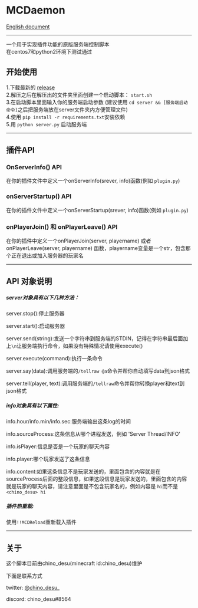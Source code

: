 # MCDaemon

[English document](https://github.com/kafuuchino-desu/MCDaemon/blob/master/README.md)

------

一个用于实现插件功能的原版服务端控制脚本  
在centos7和python2环境下测试通过

## 开始使用

1.下载最新的 [release](https://github.com/kafuuchino-desu/MCDaemon/releases)  
2.解压之后在解压出的文件夹里面创建一个启动脚本： `start.sh`   
3.在启动脚本里面输入你的服务端启动参数 (建议使用 `cd server && [服务端启动命令]`之后把服务端放在server文件夹内方便管理文件)  
4.使用 `pip install -r requirements.txt`安装依赖  
5.用 `python server.py` 启动服务端  

------

## 插件API

### OnServerInfo() API  

在你的插件文件中定义一个onServerInfo(srever, info)函数(例如 `plugin.py`)  

### onServerStartup() API

在你的插件文件中定义一个onServerStartup(srever, info)函数(例如 `plugin.py`)  

### onPlayerJoin() 和 onPlayerLeave() API

在你的插件中定义一个onPlayerJoin(server, playername) 或者 onPlayerLeave(server, playername) 函数，playername变量是一个str，包含那个正在退出或加入服务器的玩家名

----------

## API 对象说明

##### server对象具有以下几种方法：

server.stop():停止服务器

server.start():启动服务器

server.send(string):发送一个字符串到服务端的STDIN，记得在字符串最后面加上`\n`让服务端执行命令，如果没有特殊情况请使用execute()

server.execute(command):执行一条命令

server.say(data):调用服务端的`/tellraw @a`命令并帮你自动填写data到json格式

server.tell(player, text):调用服务端的`/tellraw`命令并帮你转换player和text到json格式

##### info对象具有以下属性:

info.hour/info.min/info.sec:服务端输出这条log的时间

info.sourceProcess:这条信息从哪个进程发送，例如 'Server Thread/INFO'

info.isPlayer:信息是否是一个玩家的聊天内容

info.player:哪个玩家发送了这条信息

info.content:如果这条信息不是玩家发送的，里面包含的内容就是在sourceProcess后面的整段信息，如果这段信息是玩家发送的，里面包含的内容就是玩家的聊天内容，请注意里面是不包含玩家名的，例如内容是 `hi`而不是`<chino_desu> hi`

##### 插件热重载:  

使用`!!MCDReload`重新载入插件

------

## 关于

这个脚本目前由chino_desu(minecraft id:chino_desu)维护

下面是联系方式

twitter: [@chino_desu_](https://twitter.com/chino_desu_)

discord: chino_desu#8564
